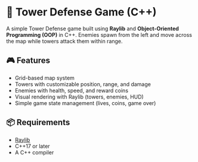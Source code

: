 # 🏰 Tower Defense Game (C++)

A simple Tower Defense game built using **Raylib** and **Object-Oriented Programming (OOP)** in C++. Enemies spawn from the left and move across the map while towers attack them within range.

## 🎮 Features

- Grid-based map system
- Towers with customizable position, range, and damage
- Enemies with health, speed, and reward coins
- Visual rendering with Raylib (towers, enemies, HUD)
- Simple game state management (lives, coins, game over)

## 📦 Requirements

- [Raylib](https://www.raylib.com/)
- C++17 or later
- A C++ compiler

